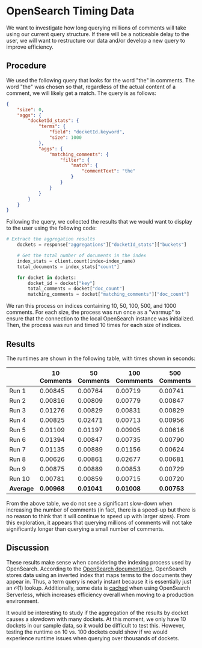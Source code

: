 # OpenSearch Timing Data

We want to investigate how long querying millions of comments will take using our current query structure. If there will be a noticeable delay to the user, we will want to restructure our data and/or develop a new query to improve efficiency.

## Procedure

We used the following query that looks for the word "the" in comments. The word "the" was chosen so that, regardless of the actual content of a comment, we will likely get a match. The query is as follows:

```json
{
    "size": 0,
    "aggs": {
        "docketId_stats": {
            "terms": {
                "field": "docketId.keyword",
                "size": 1000
            },
            "aggs": {
                "matching_comments": {
                    "filter": {
                        "match": {
                            "commentText": "the"
                        }
                    }
                }
            }
        }
    }
}
```

Following the query, we collected the results that we would want to display to the user using the following code:

```python
# Extract the aggregation results
    dockets = response["aggregations"]["docketId_stats"]["buckets"]

    # Get the total number of documents in the index
    index_stats = client.count(index=index_name)
    total_documents = index_stats["count"]

    for docket in dockets:
        docket_id = docket["key"]
        total_comments = docket["doc_count"]
        matching_comments = docket["matching_comments"]["doc_count"]
```

We ran this process on indices containing 10, 50, 100, 500, and 1000 comments. For each size, the process was run once as a "warmup" to ensure that the connection to the local OpenSearch instance was initialized. Then, the process was run and timed 10 times for each size of indices.

## Results

The runtimes are shown in the following table, with times shown in seconds:

|             | 10 Comments | 50 Comments | 100 Commments | 500 Comments | 1000 Comments |
| ----------- | ----------- | ----------- | ------------- | ------------ | ------------- |
| Run 1       | 0.00845     | 0.00764     | 0.00719       | 0.00741      | 0.00619       |
| Run 2       | 0.00816     | 0.00809     | 0.00779       | 0.00847      | 0.00713       |
| Run 3       | 0.01276     | 0.00829     | 0.00831       | 0.00829      | 0.00604       |
| Run 4       | 0.00825     | 0.02471     | 0.00713       | 0.00956      | 0.00735       |
| Run 5       | 0.01109     | 0.01197     | 0.00905       | 0.00616      | 0.00651       |
| Run 6       | 0.01394     | 0.00847     | 0.00735       | 0.00790      | 0.00817       |
| Run 7       | 0.01135     | 0.00889     | 0.01156       | 0.00624      | 0.00698       |
| Run 8       | 0.00626     | 0.00861     | 0.02677       | 0.00681      | 0.00676       |
| Run 9       | 0.00875     | 0.00889     | 0.00853       | 0.00729      | 0.00707       |
| Run 10      | 0.00781     | 0.00859     | 0.00715       | 0.00720      | 0.00702       |
| **Average** | **0.00968** | **0.01041** | **0.01008**   | **0.00753**  | **0.00692**   |

From the above table, we do not see a significant slow-down when increasing the number of comments (in fact, there is a speed-up but there is no reason to think that it will continue to speed up with larger sizes). From this exploration, it appears that querying millions of comments will not take significantly longer than querying a small number of comments.

## Discussion

These results make sense when considering the indexing process used by OpenSearch. According to the [OpenSearch documentation](https://opensearch.org/docs/latest/getting-started/intro/#inverted-index), OpenSearch stores data using an inverted index that maps terms to the documents they appear in. Thus, a term query is nearly instant because it is essentially just an $\mathcal{O}(1)$ lookup. Additionally, some data is [cached](https://aws.amazon.com/about-aws/whats-new/2024/07/amazon-opensearch-serverless-speed-efficiency-smart-caching/) when using OpenSearch Serverless, which increases efficiency overall when moving to a production environment.

It would be interesting to study if the aggregation of the results by docket causes a slowdown with many dockets. At this moment, we only have 10 dockets in our sample data, so it would be difficult to test this. However, testing the runtime on 10 vs. 100 dockets could show if we would experience runtime issues when querying over thousands of dockets.